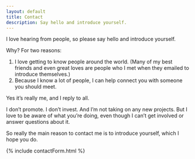 ```yaml
---
layout: default
title: Contact
description: Say hello and introduce yourself.
---
```


I love hearing from people, so please say hello and introduce yourself.

Why? For two reasons:

1. I love getting to know people around the world. (Many of my best friends and even great loves are people who I met when they emailed to introduce themselves.)
2. Because I know a lot of people, I can help connect you with someone you should meet.

Yes it’s really me, and I reply to all.

I don’t promote. I don’t invest. And I’m not taking on any new projects. But I love to be aware of what you’re doing, even though I can’t get involved or answer questions about it.

So really the main reason to contact me is to introduce yourself, which I hope you do.

{% include contactForm.html %}